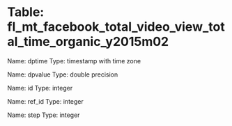 Table: fl_mt_facebook_total_video_view_total_time_organic_y2015m02
==================================================================

Name: dptime
Type: timestamp with time zone

Name: dpvalue
Type: double precision

Name: id
Type: integer

Name: ref_id
Type: integer

Name: step
Type: integer

